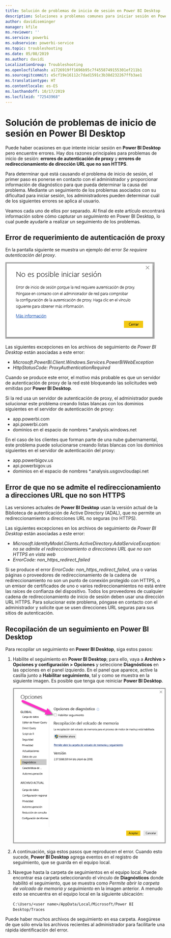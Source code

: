```yaml
---
title: Solución de problemas de inicio de sesión en Power BI Desktop
description: Soluciones a problemas comunes para iniciar sesión en Power BI Desktop
author: davidiseminger
manager: kfile
ms.reviewer: ''
ms.service: powerbi
ms.subservice: powerbi-service
ms.topic: troubleshooting
ms.date: 05/08/2019
ms.author: davidi
LocalizationGroup: Troubleshooting
ms.openlocfilehash: a1726919ff1696b95c7f4558749155301ef211b1
ms.sourcegitcommit: e5cf19e16112c7dad1591c3b38d232267ffb3ae1
ms.translationtype: HT
ms.contentlocale: es-ES
ms.lasthandoff: 10/17/2019
ms.locfileid: "72543968"
---
```

# <a name="troubleshooting-sign-in-for-power-bi-desktop"></a>Solución de problemas de inicio de sesión en Power BI Desktop
Puede haber ocasiones en que intente iniciar sesión en **Power BI Desktop** pero encuentre errores. Hay dos razones principales para problemas de inicio de sesión: **errores de autenticación de proxy** y **errores de redireccionamiento de dirección URL que no son HTTPS**. 

Para determinar qué está causando el problema de inicio de sesión, el primer paso es ponerse en contacto con el administrador y proporcionar información de diagnóstico para que pueda determinar la causa del problema. Mediante un seguimiento de los problemas asociados con su dificultad para iniciar sesión, los administradores pueden determinar cuál de los siguientes errores se aplica al usuario. 

Veamos cada uno de ellos por separado. Al final de este artículo encontrará información sobre cómo capturar un *seguimiento* en Power BI Desktop, lo cual puede ayudarle a realizar un seguimiento de los problemas.


## <a name="proxy-authentication-required-error"></a>Error de requerimiento de autenticación de proxy

En la pantalla siguiente se muestra un ejemplo del error *Se requiere autenticación del proxy*.

![Error de inicio de sesión para el error de autenticación de proxy](media/desktop-troubleshooting-sign-in/desktop-tshoot-sign-in_01.png)

Las siguientes excepciones en los archivos de seguimiento de *Power BI Desktop* están asociadas a este error:

* *Microsoft.PowerBI.Client.Windows.Services.PowerBIWebException*
* *HttpStatusCode: ProxyAuthenticationRequired*

Cuando se produce este error, el motivo más probable es que un servidor de autenticación de proxy de la red esté bloqueando las solicitudes web emitidas por **Power BI Desktop**. 

Si la red usa un servidor de autenticación de proxy, el administrador puede solucionar este problema creando listas blancas con los dominios siguientes en el servidor de autenticación de proxy:

* app.powerbi.com
* api.powerbi.com
* dominios en el espacio de nombres *.analysis.windows.net

En el caso de los clientes que forman parte de una nube gubernamental, este problema puede solucionarse creando listas blancas con los dominios siguientes en el servidor de autenticación del proxy:

* app.powerbigov.us
* api.powerbigov.us
* dominios en el espacio de nombres *.analysis.usgovcloudapi.net

## <a name="non-https-url-redirect-not-supported-error"></a>Error de que no se admite el redireccionamiento a direcciones URL que no son HTTPS

Las versiones actuales de **Power BI Desktop** usan la versión actual de la Biblioteca de autenticación de Active Directory (ADAL), que no permite un redireccionamiento a direcciones URL no seguras (no HTTPS). 

Las siguientes excepciones en los archivos de seguimiento de *Power BI Desktop* están asociadas a este error:

* *Microsoft.IdentityModel.Clients.ActiveDirectory.AdalServiceException: no se admite el redireccionamiento a direcciones URL que no son HTTPS en vista web*
* *ErrorCode: non_https_redirect_failed*

Si se produce el error *ErrorCode: non_https_redirect_failed*, una o varias páginas o proveedores de redireccionamiento de la cadena de redireccionamiento no son un punto de conexión protegido con HTTPS, o un emisor de certificados de uno o varios redireccionamientos no está entre las raíces de confianza del dispositivo. Todos los proveedores de cualquier cadena de redireccionamiento de inicio de sesión deben usar una dirección URL HTTPS. Para solucionar este problema, póngase en contacto con el administrador y solicite que se usen direcciones URL seguras para sus sitios de autenticación. 

## <a name="how-to-collect-a-trace-in-power-bi-desktop"></a>Recopilación de un seguimiento en Power BI Desktop

Para recopilar un seguimiento en **Power BI Desktop**, siga estos pasos:

1. Habilite el seguimiento en **Power BI Desktop**; para ello, vaya a **Archivo > Opciones y configuración > Opciones** y seleccione **Diagnósticos** en las opciones en el panel izquierdo. En el panel que aparece, active la casilla junto a **Habilitar seguimiento**, tal y como se muestra en la siguiente imagen. Es posible que tenga que reiniciar **Power BI Desktop**.
   
   ![Habilitación del seguimiento en Power BI Desktop](media/desktop-troubleshooting-sign-in/desktop-tshoot-sign-in_02.png)

2. A continuación, siga estos pasos que reproducen el error. Cuando esto sucede, **Power BI Desktop** agrega eventos en el registro de seguimiento, que se guarda en el equipo local.

3. Navegue hasta la carpeta de seguimientos en el equipo local. Puede encontrar esa carpeta seleccionando el vínculo de **Diagnósticos** donde habilitó el seguimiento, que se muestra como *Permite abrir la carpeta de volcado de memoria y seguimiento* en la imagen anterior. A menudo esto se encuentra en el equipo local en la siguiente ubicación:

    `C:\Users/<user name>/AppData/Local/Microsoft/Power BI Desktop/Traces`

Puede haber muchos archivos de seguimiento en esa carpeta. Asegúrese de que sólo envía los archivos recientes al administrador para facilitarle una rápida identificación del error. 

